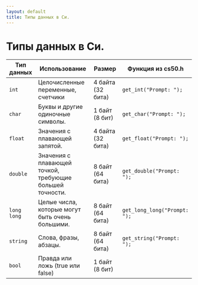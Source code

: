 ```yaml
---
layout: default
title: Типы данных в Си.
---
```


# Типы данных в Си.

<table class="table table-striped">
    <thead>
    <tr>
        <th scope="col">Тип данных</th>
        <th scope="col">Использование</th>
        <th scope="col">Размер</th>
        <th scope="col">Функция из cs50.h</th>
    </tr>
    </thead>
    <tbody>
    <tr>
        <td><code>int</code></td>
        <td>Целочисленные переменные, счетчики</td>
        <td>4 байта (32 бита)</td>
        <td><code>get_int("Prompt: ");</code></td>
    </tr>
    <tr>
        <td><code>char</code></td>
        <td>Буквы и другие одиночные символы.</td>
        <td>1 байт (8 бит)</td>
        <td><code>get_char("Prompt: ");</code></td>
    </tr>
    <tr>
        <td><code>float</code></td>
        <td>Значения с плавающей запятой.</td>
        <td>4 байта (32 бита)</td>
        <td><code>get_float("Prompt: ");</code></td>
    </tr>
    <tr>
        <td><code>double</code></td>
        <td>Значения с плавающей точкой, требующие большей точности.</td>
        <td>8 байт (64 бита)</td>
        <td><code>get_double("Prompt: ");</code></td>
    </tr>
    <tr>
        <td><code>long long</code></td>
        <td>Целые числа, которые могут быть очень большими.</td>
        <td>8 байт (64 бита)</td>
        <td><code>get_long_long("Prompt: ");</code></td>
    </tr>
    <tr>
        <td><code>string</code></td>
        <td>Слова, фразы, абзацы.</td>
        <td>8 байт (64 бита)</td>
        <td><code>get_string("Prompt: ");</code></td>
    </tr>
    <tr>
        <td><code>bool</code></td>
        <td>Правда или ложь (true или false)</td>
        <td>1 байт (8 бит)</td>
        <td></td>
    </tr>
    </tbody>
</table>